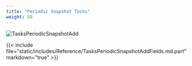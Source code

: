 ```yaml
---
title: "Periodic Snapshot Tasks"
weight: 50
---
```


![TasksPeriodicSnapshotAdd](/images/CORE/12.0/TasksPeriodicSnapshotAdd.png "Creating a new Snapshot Task")

{{< include file="static/includes/Reference/TasksPeriodicSnapshotAddFields.md.part" markdown="true" >}}